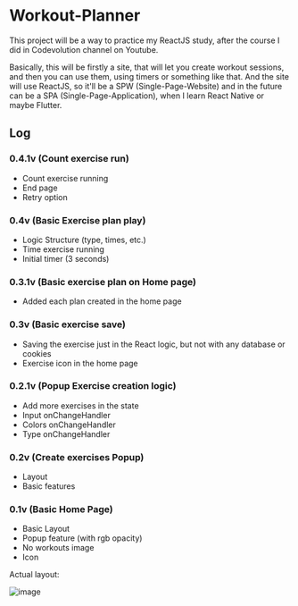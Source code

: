 # Workout-Planner

This project will be a way to practice my ReactJS study, after the course I did in Codevolution channel on Youtube.

Basically, this will be firstly a site, that will let you create workout sessions, and then you can use them, using timers or something like that. And the site will use ReactJS, so it'll be a SPW (Single-Page-Website) and in the future can be a SPA (Single-Page-Application), when I learn React Native or maybe Flutter.

## Log

### 0.4.1v (Count exercise run)
- Count exercise running
- End page
- Retry option

### 0.4v (Basic Exercise plan play)
- Logic Structure (type, times, etc.)
- Time exercise running
- Initial timer (3 seconds)

### 0.3.1v (Basic exercise plan on Home page)
- Added each plan created in the home page

### 0.3v (Basic exercise save)
- Saving the exercise just in the React logic, but not with any database or cookies
- Exercise icon in the home page

### 0.2.1v (Popup Exercise creation logic)
- Add more exercises in the state
- Input onChangeHandler
- Colors onChangeHandler
- Type onChangeHandler

### 0.2v (Create exercises Popup)
- Layout
- Basic features

### 0.1v (Basic Home Page)
- Basic Layout
- Popup feature (with rgb opacity)
- No workouts image
- Icon

Actual layout:

![image](https://user-images.githubusercontent.com/62257920/147887391-72288621-b223-44ae-aee5-3c33183c948b.png)
